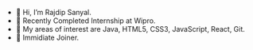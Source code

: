 - 👋 Hi, I’m Rajdip Sanyal.
- 👀 Recently Completed Internship at Wipro.
- 👀 My areas of interest are Java, HTML5, CSS3, JavaScript, React, Git.
- 👀 Immidiate Joiner.
